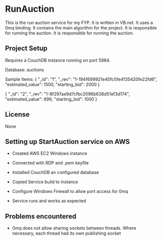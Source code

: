 # RunAuction
This is the run auction service for my FYP. It is written in VB.net. It uses a 0mq binding. It contains the main algorithm
for the project. It is responsible for running the auction. It is responsible for running the auction.

## Project Setup

Requires a CouchDB instance running on port 5984.

Database: auctions

Sample Items:
{
   "_id": "1",
   "_rev": "1-194f699921e40fc5fe4f35420fe22fd6",
   "estimated_value": 1500,
   "starting_bid": 2000
}

{
   "_id": "2",
   "_rev": "1-8f297ae9d7cfbc2096b638d51ef3d174",
   "estimated_value": 699,
   "starting_bid": 1000
}

## License

None

## Setting up StartAuction service on AWS

- Created AWS EC2 Windows instance
- Connected with RDP and .pem keyfile
- Installed CouchDB an configured database
- Copied Service build to instance
- Configure Windows Firewall to allow port access for 0mq

- Service runs and works as expected

## Problems encountered

- 0mq does not allow sharing sockets between threads. Where necessary, each thread had its own publishing socket

